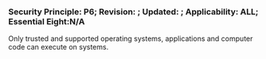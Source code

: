 ### Security Principle: P6; Revision: ; Updated: ; Applicability: ALL; Essential Eight:N/A
<p>Only trusted and supported operating systems, applications and computer code can execute on systems.</p>